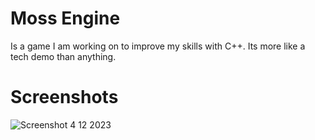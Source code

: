 # Moss Engine
Is a game I am working on to improve my skills with C++.
Its more like a tech demo than anything.

# Screenshots

![Screenshot 4 12 2023](https://github.com/cellos51/SDL-Game/blob/main/screenshots/2.png?raw=true)
